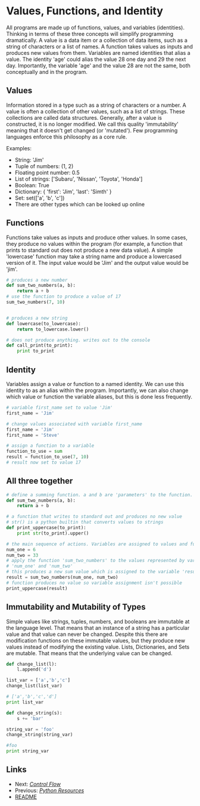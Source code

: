 Values, Functions, and Identity
===============================

All programs are made up of functions, values, and variables (identities). Thinking in terms of these three concepts will simplify programming dramatically. A value is a data item or a collection of data items, such as a string of characters or a list of names. A function takes values as inputs and produces new values from them. Variables are named identities that alias a value. The identity 'age' could alias the value 28 one day and 29 the next day. Importantly, the variable 'age' and the value 28 are not the same, both conceptually and in the program.

Values
------
Information stored in a type such as a string of characters or a number. A value is often a collection of other values, such as a list of strings. These collections are called data structures. Generally, after a value is constructed, it is no longer modified. We call this quality 'immutability' meaning that it doesn't get changed (or 'mutated'). Few programming languages enforce this philosophy as a core rule.

Examples:
* String: 'Jim'
* Tuple of numbers: (1, 2)
* Floating point number: 0.5
* List of strings: ['Subaru', 'Nissan', 'Toyota', 'Honda']
* Boolean: True
* Dictionary: { 'first': 'Jim', 'last': 'Simth' }
* Set: set(['a', 'b', 'c'])
* There are other types which can be looked up online

Functions
---------
Functions take values as inputs and produce other values. In some cases, they produce no values within the program (for example, a function that prints to standard out does not produce a new data value). A simple 'lowercase' function may take a string name and produce a lowercased version of it. The input value would be 'Jim' and the output value would be 'jim'. 

```python
# produces a new number
def sum_two_numbers(a, b):
    return a + b
# use the function to produce a value of 17
sum_two_numbers(7, 10)


# produces a new string
def lowercase(to_lowercase):
    return to_lowercase.lower()

# does not produce anything. writes out to the console
def call_print(to_print):
    print to_print
```

Identity
--------
Variables assign a value or function to a named identity. We can use this identity to as an alias within the program. Importantly, we can also change which value or function the variable aliases, but this is done less frequently.

```python
# variable first_name set to value 'Jim'
first_name = 'Jim'

# change values associated with variable first_name
first_name = 'Jim'
first_name = 'Steve'

# assign a function to a variable
function_to_use = sum
result = function_to_use(7, 10)
# result now set to value 17
```

All three together
------------------
```python
# define a summing function. a and b are 'parameters' to the function. They're like variables, but unlike other variables, they should never be reassigned
def sum_two_numbers(a, b):
    return a + b

# a function that writes to standard out and produces no new value
# str() is a python builtin that converts values to strings
def print_uppercase(to_print):
    print str(to_print).upper()

# the main sequence of actions. Variables are assigned to values and functions are executed
num_one = 6
num_two = 33
# apply the function 'sum_two_numbers' to the values represented by variables
# 'num_one' and 'num_two'
# this produces a new sum value which is assigned to the variable 'result'
result = sum_two_numbers(num_one, num_two)
# function produces no value so variable assignment isn't possible
print_uppercase(result)
```

Immutability and Mutability of Types
------------------------------------
Simple values like strings, tuples, numbers, and booleans are immutable at the language level. That means that an instance of a string has a particular value and that value can never be changed. Despite this there are modification functions on these immutable values, but they produce new values instead of modifying the existing value. Lists, Dictionaries, and Sets are mutable. That means that the underlying value can be changed.

```python
def change_list(l):
	l.append('d')

list_var = ['a','b','c']
change_list(list_var)

# ['a','b','c','d']
print list_var

def change_string(s):
	s += 'bar'

string_var = 'foo'
change_string(string_var)

#foo
print string_var
```

Links
-----
* Next: *[Control Flow](control_flow.md)*
* Previous: *[Python Resources](python_resources.md)*
* [README](README.md)
